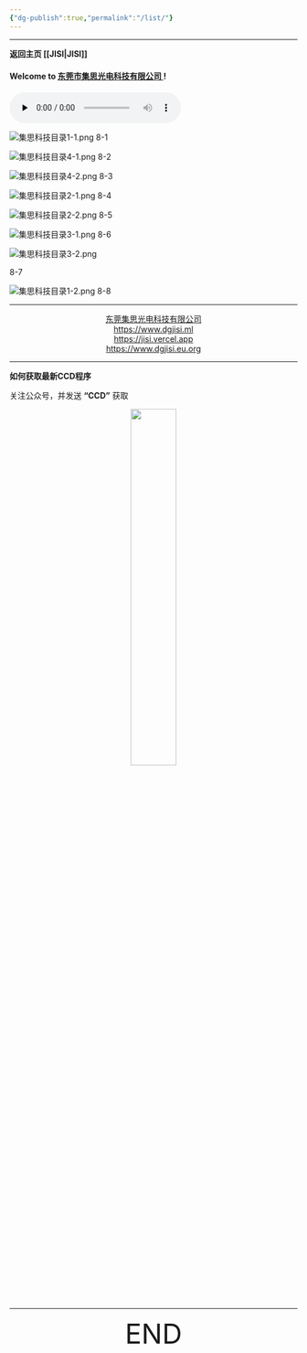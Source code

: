 ```yaml
---
{"dg-publish":true,"permalink":"/list/"}
---
```



---

**返回主页 [[JISI\|JISI]]**

#### Welcome to [东莞市集思光电科技有限公司 ](https://dgjisi.ml) ! 

<audio id="audio" controls="" preload="none" autoplay="autoplay">
      <source id="mp3" src="https://alist.zzggc01.ml/d/123pan/123pan/%E9%9F%B3%E4%B9%90/%E9%82%A3%E5%A5%B3%E5%AD%A9%E5%AF%B9%E6%88%91%E8%AF%B4%20(%E5%AE%8C%E6%95%B4%E7%89%88)%20.mp3?sign=-MIb0ehYDHB3vaGR66RTOZ4qP2qvzpiH1RzyRvAu0nU=:0">
</audio>


![集思科技目录1-1.png](https://img.jisicn.ml/img/jisi1-1.png)
8-1

![集思科技目录4-1.png](https://img.jisicn.ml/img/202304122217888.png)
8-2

![集思科技目录4-2.png](https://img.jisicn.ml/img/202304122218741.png)
8-3

![集思科技目录2-1.png](https://img.jisicn.ml/img/jisi1-2.png)
8-4

![集思科技目录2-2.png](https://img.jisicn.ml/img/202304122220646.png)
8-5

![集思科技目录3-1.png](https://img.jisicn.ml/img/202304122220692.png)
8-6

![集思科技目录3-2.png](https://img.jisicn.ml/img/202304212341976.png)

8-7

![集思科技目录1-2.png](https://img.jisicn.ml/img/202304122221293.png)
8-8

---
<center><a href="Https://www.dgjisi.ml" target="_blank">东莞集思光电科技有限公司</a></center>
<center><a href="Https://www.dgjisi.ml" target="_blank">https://www.dgjisi.ml</a></center>
<center><a href="Https://www.dgjisi.eu.org" target="_blank">https://jisi.vercel.app</a></center>
<center><a href="Https://www.dgjisi.eu.org" target="_blank">https://www.dgjisi.eu.org</a></center>

---
**如何获取最新CCD程序**

关注公众号，并发送 **“CCD”** 获取

<div align="center">
    <img src="https://cloud.jisi.cf/api/v3/file/source/1124/JISI%20%E5%85%AC%E4%BC%97%E5%8F%B7.jpg?sign=vxeGqA0B2Y-Yger8pV5Rxvdh6ZeBWi4fVG1Wm98bXNo%3D%3A0" width="40%" height="40%"></img>
</div>


------

<div align='center' ><font size='50'>END</font></div>